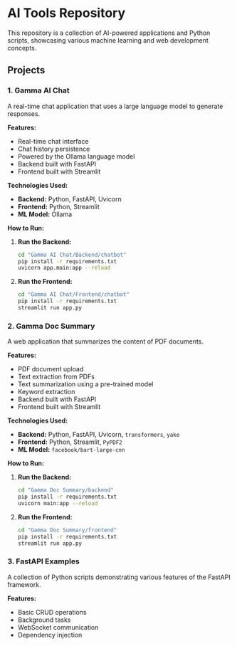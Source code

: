 # AI Tools Repository

This repository is a collection of AI-powered applications and Python scripts, showcasing various machine learning and web development concepts.

## Projects

### 1. Gamma AI Chat

A real-time chat application that uses a large language model to generate responses.

**Features:**

*   Real-time chat interface
*   Chat history persistence
*   Powered by the Ollama language model
*   Backend built with FastAPI
*   Frontend built with Streamlit

**Technologies Used:**

*   **Backend:** Python, FastAPI, Uvicorn
*   **Frontend:** Python, Streamlit
*   **ML Model:** Ollama

**How to Run:**

1.  **Run the Backend:**
    ```bash
    cd "Gamma AI Chat/Backend/chatbot"
    pip install -r requirements.txt
    uvicorn app.main:app --reload
    ```

2.  **Run the Frontend:**
    ```bash
    cd "Gamma AI Chat/Frontend/chatbot"
    pip install -r requirements.txt
    streamlit run app.py
    ```

### 2. Gamma Doc Summary

A web application that summarizes the content of PDF documents.

**Features:**

*   PDF document upload
*   Text extraction from PDFs
*   Text summarization using a pre-trained model
*   Keyword extraction
*   Backend built with FastAPI
*   Frontend built with Streamlit

**Technologies Used:**

*   **Backend:** Python, FastAPI, Uvicorn, `transformers`, `yake`
*   **Frontend:** Python, Streamlit, `PyPDF2`
*   **ML Model:** `facebook/bart-large-cnn`

**How to Run:**

1.  **Run the Backend:**
    ```bash
    cd "Gamma Doc Summary/backend"
    pip install -r requirements.txt
    uvicorn main:app --reload
    ```

2.  **Run the Frontend:**
    ```bash
    cd "Gamma Doc Summary/frontend"
    pip install -r requirements.txt
    streamlit run app.py
    ```

### 3. FastAPI Examples

A collection of Python scripts demonstrating various features of the FastAPI framework.

**Features:**

*   Basic CRUD operations
*   Background tasks
*   WebSocket communication
*   Dependency injection
